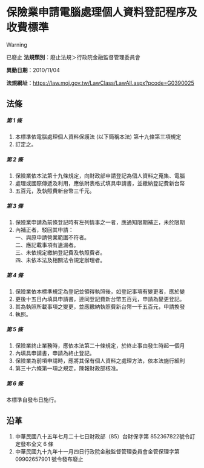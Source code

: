 # 保險業申請電腦處理個人資料登記程序及收費標準


> [!WARNING]
> 已廢止
**法規類別**：廢止法規＞行政院金融監督管理委員會

**異動日期**：2010/11/04  

**法規網址**：https://law.moj.gov.tw/LawClass/LawAll.aspx?pcode=G0390025



## 法條
##### 第 1 條
1. 本標準依電腦處理個人資料保護法 (以下簡稱本法) 第十九條第三項規定
1. 訂定之。

##### 第 2 條
1. 保險業依本法第十九條規定，向財政部申請登記為個人資料之蒐集、電腦
1. 處理或國際傳遞及利用，應依附表格式填具申請書，並繳納登記費新台幣
1. 五百元，及執照費新台幣三千元。

##### 第 3 條
1. 保險業申請為前條登記時有左列情事之一者，應通知限期補正，未於限期
1. 內補正者，駁回其申請：  
一、與原申請營業範圍不符者。  
二、應記載事項有遺漏者。  
三、未依規定繳納登記費及執照費者。  
四、未依本法及相關法令規定辦理者。

##### 第 4 條
1. 保險業依本標準規定為登記並領得執照後，如登記事項有變更者，應於變
1. 更後十五日內填具申請書，連同登記費新台幣五百元，申請為變更登記。
1. 其為執照所載事項之變更，並應繳納執照費新台幣一千五百元，申請換發
1. 執照。

##### 第 5 條
1. 保險業終止業務時，應依本法第二十條規定，於終止事由發生時起一個月
1. 內填具申請書，申請為終止登記。
1. 保險業為前項申請時，應將其保有個人資料之處理方法，依本法施行細則
1. 第三十六條第一項之規定，陳報財政部核准。

##### 第 6 條
本標準自發布日施行。

## 沿革
1. 中華民國八十五年七月二十七日財政部（85）台財保字第 852367822號令訂定發布全文 6  條
1. 中華民國九十九年十一月四日行政院金融監督管理委員會金管保理字第09902657901 號令發布廢止
